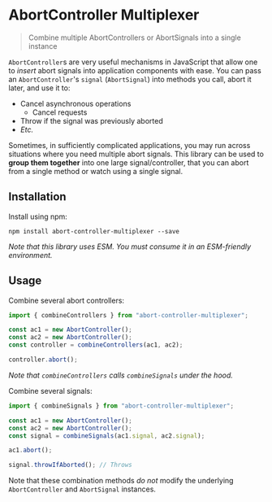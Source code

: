 # AbortController Multiplexer
> Combine multiple AbortControllers or AbortSignals into a single instance

`AbortController`s are very useful mechanisms in JavaScript that allow one to _insert_ abort signals into application components with ease. You can pass an `AbortController`'s `signal` (`AbortSignal`) into methods you call, abort it later, and use it to:

 * Cancel asynchronous operations
   * Cancel requests
 * Throw if the signal was previously aborted
 * _Etc._

Sometimes, in sufficiently complicated applications, you may run across situations where you need multiple abort signals. This library can be used to **group them together** into one large signal/controller, that you can abort from a single method or watch using a single signal.

## Installation

Install using npm:

```shell
npm install abort-controller-multiplexer --save
```

_Note that this library uses ESM. You must consume it in an ESM-friendly environment._

## Usage

Combine several abort controllers:

```typescript
import { combineControllers } from "abort-controller-multiplexer";

const ac1 = new AbortController();
const ac2 = new AbortController();
const controller = combineControllers(ac1, ac2);

controller.abort();
```

_Note that `combineControllers` calls `combineSignals` under the hood._

Combine several signals:

```typescript
import { combineSignals } from "abort-controller-multiplexer";

const ac1 = new AbortController();
const ac2 = new AbortController();
const signal = combineSignals(ac1.signal, ac2.signal);

ac1.abort();

signal.throwIfAborted(); // Throws
```

Note that these combination methods _do not_ modify the underlying `AbortController` and `AbortSignal` instances.
